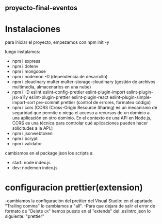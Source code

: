 ## proyecto-final-eventos

# Instalaciones

para iniciar el proyecto, empezamos con npm init -y

luego instalamos:

- npm i express
- npm i dotenv
- npm i mongoose
- npm i nodemon -D (dependencia de desarrollo)
- npm i cloudinary multer multer-storage-cloudinary (gestión de archivos multimedia, almacenarlos en una nube)
- npm i -D eslint eslint-config-prettier eslint-plugin-import eslint-plugin-jsx-a11y eslint-plugin-prettier eslint-plugin-react eslint-plugin-simple-import-sort pre-commit prettier (control de errores, formateo código)
- npm i cors (CORS (Cross-Origin Resource Sharing) es un mecanismo de seguridad que permite o niega el acceso a recursos de un dominio a una aplicación en otro dominio. En el contexto de una API en Node.js, CORS es una técnica para controlar qué aplicaciones pueden hacer solicitudes a la API.)
- npm i jsonwebtoken
- npm i bcrypt
- npm i validator

cambiamos en el package json los scripts a:

- start: node index.js
- dev: nodemon index.js

# configuracion prettier(extension)

-cambiamos la configuración del prettier del Visual Studio:
en el apartado "Trailing comma" lo cambiamos a "all".
-Para que dejara de salir el error de formato de "Delete `CR`" hemos puesto en el "extends"
del .eslintrc.json lo siguiente: "prettier"
